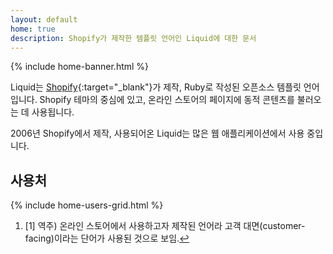 ```yaml
---
layout: default
home: true
description: Shopify가 제작한 템플릿 언어인 Liquid에 대한 문서
---
```


{% include home-banner.html %}

Liquid는 [Shopify](https://www.shopify.com){:target="_blank"}가 제작, Ruby로 작성된 오픈소스 템플릿 언어입니다. Shopify 테마의 중심에 있고, 온라인 스토어의 페이지에 동적 콘텐츠를 불러오는 데 사용됩니다.

2006년 Shopify에서 제작, 사용되어온 Liquid는 많은 웹 애플리케이션에서 사용 중입니다.

## 사용처

{% include home-users-grid.html %}

<div class="footnotes" role="doc-endnotes">
  <ol>
    <li id="fn:1" role="doc-endnote">
      <p>[1] 역주) 온라인 스토어에서 사용하고자 제작된 언어라 고객 대면(customer-facing)이라는 단어가 사용된 것으로 보임.<a href="#fnref:1" class="reversefootnote" role="doc-backlink">↩</a></p>
    </li>
  </ol>
</div>
